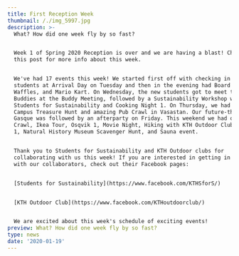 ```yaml
---
title: First Reception Week
thumbnail: /./img_5997.jpg
description: >-
  What? How did one week fly by so fast? 


  Week 1 of Spring 2020 Reception is over and we are having a blast! Check out
  this post for more info about this week.


  We've had 17 events this week! We started first off with checking in the new
  students at Arrival Day on Tuesday and then in the evening had Board Games,
  Waffles, and Mario Kart. On Wednesday, the new students got to meet their
  Buddies at the Buddy Meeting, followed by a Sustainability Workshop with
  Students for Sustainability and Cooking Night 1. On Thursday, we had our fun
  Campus Treasure Hunt and amazing Pub Crawl in Vasastan. Our future-themed
  Gasque was followed by an afterparty on Friday. This weekend we had our Fika
  Crawl, Ikea Tour, Osqvik 1, Movie Night, Hiking with KTH Outdoor Club, Skansen
  1, Natural History Museum Scavenger Hunt, and Sauna event.


  Thank you to Students for Sustainability and KTH Outdoor clubs for
  collaborating with us this week! If you are interested in getting in touch
  with our collaborators, check out their Facebook pages:


  [Students for Sustainability](https://www.facebook.com/KTHSforS/)


  [KTH Outdoor Club](https://www.facebook.com/KTHoutdoorclub/)


  We are excited about this week's schedule of exciting events!
preview: What? How did one week fly by so fast?
type: news
date: '2020-01-19'
---
```


